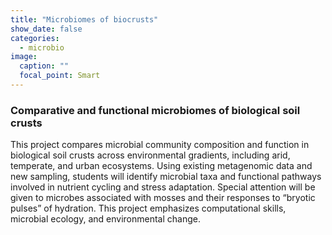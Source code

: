 ```yaml
---
title: "Microbiomes of biocrusts"
show_date: false
categories:
  - microbio
image:
  caption: ""
  focal_point: Smart
---
```


### Comparative and functional microbiomes of biological soil crusts

This project compares microbial community composition and function in biological soil crusts across environmental gradients, including arid, temperate, and urban ecosystems. Using existing metagenomic data and new sampling, students will identify microbial taxa and functional pathways involved in nutrient cycling and stress adaptation. Special attention will be given to microbes associated with mosses and their responses to “bryotic pulses” of hydration. This project emphasizes computational skills, microbial ecology, and environmental change.

